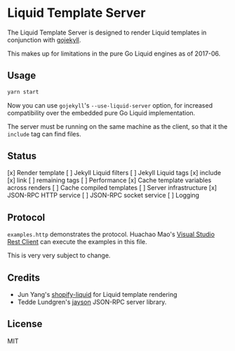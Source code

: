 # Liquid Template Server

The Liquid Template Server is designed to render Liquid templates in conjunction with [gojekyll](https://github.com/osteele/gojekyll).

This makes up for limitations in the pure Go Liquid engines as of 2017-06.

## Usage

```bash
yarn start
```

Now you can use `gojekyll`'s `--use-liquid-server` option, for increased compatibility over the embedded pure Go Liquid implementation.

The server must be running on the same machine as the client, so that it the `include` tag can find files.

## Status

[x] Render template
[ ] Jekyll Liquid filters
[ ] Jekyll Liquid tags
  [x] include
  [x] link
  [ ] remaining tags
[ ] Performance
  [x] Cache template variables across renders
  [ ] Cache compiled templates
[ ] Server infrastructure
  [x] JSON-RPC HTTP service
  [ ] JSON-RPC socket service
  [ ] Logging

## Protocol

`examples.http` demonstrates the protocol.
Huachao Mao's [Visual Studio Rest Client](https://marketplace.visualstudio.com/items?itemName=humao.rest-client) can execute the examples in this file.

This is very very subject to change.

## Credits

* Jun Yang's [shopify-liquid](https://github.com/harttle/shopify-liquid) for Liquid template rendering
* Tedde Lundgren's [jayson](https://github.com/tedeh/jayson) JSON-RPC server library.

## License

MIT

